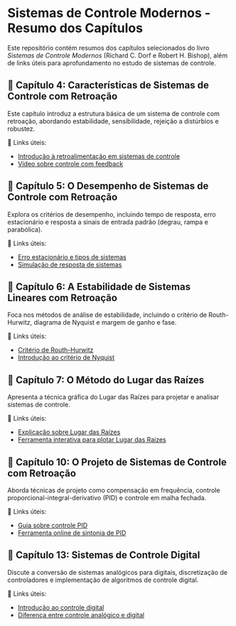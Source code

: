 # Sistemas de Controle Modernos - Resumo dos Capítulos

Este repositório contém resumos dos capítulos selecionados do livro *Sistemas de Controle Modernos* (Richard C. Dorf e Robert H. Bishop), além de links úteis para aprofundamento no estudo de sistemas de controle.

## 📖 Capítulo 4: Características de Sistemas de Controle com Retroação
Este capítulo introduz a estrutura básica de um sistema de controle com retroação, abordando estabilidade, sensibilidade, rejeição a distúrbios e robustez.

🔗 Links úteis:
- [Introdução à retroalimentação em sistemas de controle](https://www.electrical4u.com/feedback-control-system/)
- [Vídeo sobre controle com feedback](https://www.youtube.com/watch?v=wjsk9m1qROs)

## 📖 Capítulo 5: O Desempenho de Sistemas de Controle com Retroação
Explora os critérios de desempenho, incluindo tempo de resposta, erro estacionário e resposta a sinais de entrada padrão (degrau, rampa e parabólica).

🔗 Links úteis:
- [Erro estacionário e tipos de sistemas](https://www.controlsystem.org/error-analysis.html)
- [Simulação de resposta de sistemas](https://www.matlabacademy.com)

## 📖 Capítulo 6: A Estabilidade de Sistemas Lineares com Retroação
Foca nos métodos de análise de estabilidade, incluindo o critério de Routh-Hurwitz, diagrama de Nyquist e margem de ganho e fase.

🔗 Links úteis:
- [Critério de Routh-Hurwitz](https://www.controlsystemsacademy.com/004.html)
- [Introdução ao critério de Nyquist](https://www.youtube.com/watch?v=NDJlP7WbC2A)

## 📖 Capítulo 7: O Método do Lugar das Raízes
Apresenta a técnica gráfica do Lugar das Raízes para projetar e analisar sistemas de controle.

🔗 Links úteis:
- [Explicação sobre Lugar das Raízes](https://ctms.engin.umich.edu/CTMS/index.php?aux=Extras_Root_Locus)
- [Ferramenta interativa para plotar Lugar das Raízes](https://www.mathworks.com/help/control/ref/rlocus.html)

## 📖 Capítulo 10: O Projeto de Sistemas de Controle com Retroação
Aborda técnicas de projeto como compensação em frequência, controle proporcional-integral-derivativo (PID) e controle em malha fechada.

🔗 Links úteis:
- [Guia sobre controle PID](https://www.ni.com/en-us/innovations/pid-control.html)
- [Ferramenta online de sintonia de PID](https://pidtuner.com)

## 📖 Capítulo 13: Sistemas de Controle Digital
Discute a conversão de sistemas analógicos para digitais, discretização de controladores e implementação de algoritmos de controle digital.

🔗 Links úteis:
- [Introdução ao controle digital](https://www.electrical4u.com/digital-control-system/)
- [Diferença entre controle analógico e digital](https://www.controleng.com/articles/analog-vs-digital-control-systems/)


